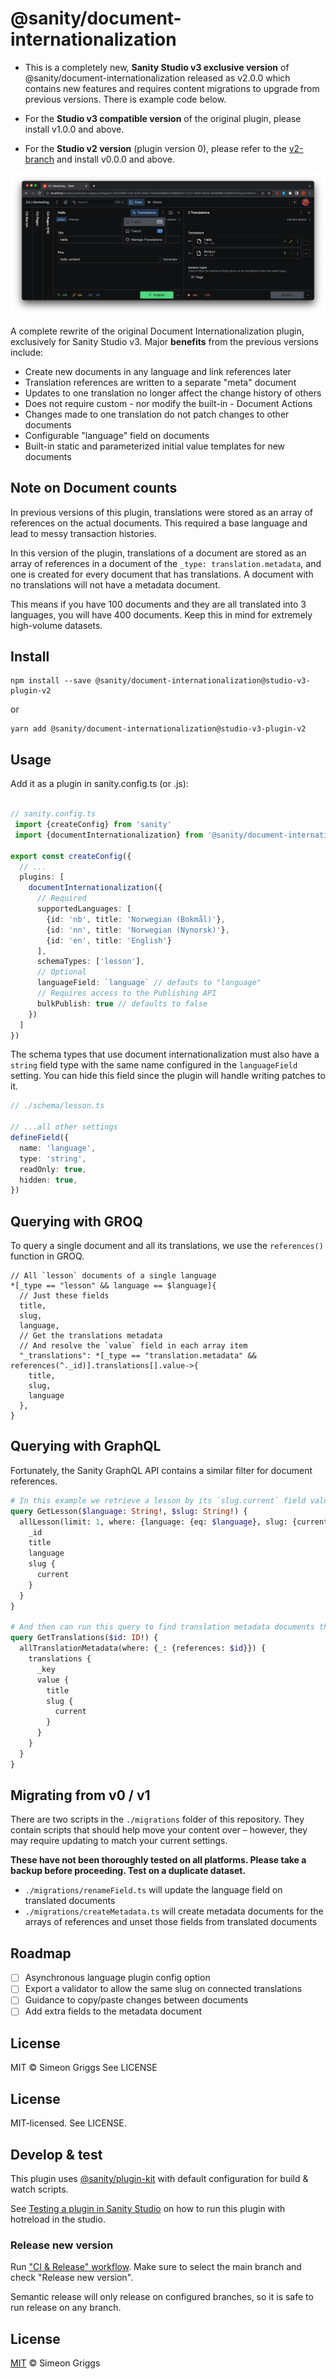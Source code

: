 # @sanity/document-internationalization

- This is a completely new, **Sanity Studio v3 exclusive version** of @sanity/document-internationalization released as v2.0.0 which contains new features and requires content migrations to upgrade from previous versions. There is example code below.

- For the **Studio v3 compatible version** of the original plugin, please install v1.0.0 and above.

- For the **Studio v2 version** (plugin version 0), please refer to the [v2-branch](https://github.com/sanity-io/document-internationalization) and install v0.0.0 and above.

![v3 Studio with @sanity/document-internationalization v1 Installed](/img/sanity-document-internationalization-v2.png)

A complete rewrite of the original Document Internationalization plugin, exclusively for Sanity Studio v3. Major **benefits** from the previous versions include:

- Create new documents in any language and link references later
- Translation references are written to a separate "meta" document
- Updates to one translation no longer affect the change history of others
- Does not require custom - nor modify the built-in - Document Actions
- Changes made to one translation do not patch changes to other documents
- Configurable "language" field on documents
- Built-in static and parameterized initial value templates for new documents

## Note on Document counts

In previous versions of this plugin, translations were stored as an array of references on the actual documents. This required a base language and lead to messy transaction histories.

In this version of the plugin, translations of a document are stored as an array of references in a document of the `_type: translation.metadata`, and one is created for every document that has translations. A document with no translations will not have a metadata document.

This means if you have 100 documents and they are all translated into 3 languages, you will have 400 documents. Keep this in mind for extremely high-volume datasets.

## Install

```
npm install --save @sanity/document-internationalization@studio-v3-plugin-v2
```

or

```
yarn add @sanity/document-internationalization@studio-v3-plugin-v2
```

## Usage

Add it as a plugin in sanity.config.ts (or .js):

```ts

// sanity.config.ts
 import {createConfig} from 'sanity'
 import {documentInternationalization} from '@sanity/document-internationalization'

export const createConfig({
  // ...
  plugins: [
    documentInternationalization({
      // Required
      supportedLanguages: [
        {id: 'nb', title: 'Norwegian (Bokmål)'},
        {id: 'nn', title: 'Norwegian (Nynorsk)'},
        {id: 'en', title: 'English'}
      ],
      schemaTypes: ['lesson'],
      // Optional
      languageField: `language` // defauts to "language"
      // Requires access to the Publishing API
      bulkPublish: true // defaults to false
    })
  ]
})
```

The schema types that use document internationalization must also have a `string` field type with the same name configured in the `languageField` setting. You can hide this field since the plugin will handle writing patches to it.

```ts
// ./schema/lesson.ts

// ...all other settings
defineField({
  name: 'language',
  type: 'string',
  readOnly: true,
  hidden: true,
})
```

## Querying with GROQ

To query a single document and all its translations, we use the `references()` function in GROQ.

```json5
// All `lesson` documents of a single language
*[_type == "lesson" && language == $language]{
  // Just these fields
  title,
  slug,
  language,
  // Get the translations metadata
  // And resolve the `value` field in each array item
  "_translations": *[_type == "translation.metadata" && references(^._id)].translations[].value->{
    title,
    slug,
    language
  },
}
```

## Querying with GraphQL

Fortunately, the Sanity GraphQL API contains a similar filter for document references.

```graphql
# In this example we retrieve a lesson by its `slug.current` field value
query GetLesson($language: String!, $slug: String!) {
  allLesson(limit: 1, where: {language: {eq: $language}, slug: {current: {eq: $slug}}}) {
    _id
    title
    language
    slug {
      current
    }
  }
}

# And then can run this query to find translation metadata documents that use its ID
query GetTranslations($id: ID!) {
  allTranslationMetadata(where: {_: {references: $id}}) {
    translations {
      _key
      value {
        title
        slug {
          current
        }
      }
    }
  }
}
```

## Migrating from v0 / v1

There are two scripts in the `./migrations` folder of this repository. They contain scripts that should help move your content over – however, they may require updating to match your current settings.

**These have not been thoroughly tested on all platforms. Please take a backup before proceeding. Test on a duplicate dataset.**

- `./migrations/renameField.ts` will update the language field on translated documents
- `./migrations/createMetadata.ts` will create metadata documents for the arrays of references and unset those fields from translated documents

## Roadmap

- [ ] Asynchronous language plugin config option
- [ ] Export a validator to allow the same slug on connected translations
- [ ] Guidance to copy/paste changes between documents
- [ ] Add extra fields to the metadata document

## License

MIT © Simeon Griggs
See LICENSE

## License

MIT-licensed. See LICENSE.

## Develop & test

This plugin uses [@sanity/plugin-kit](https://github.com/sanity-io/plugin-kit)
with default configuration for build & watch scripts.

See [Testing a plugin in Sanity Studio](https://github.com/sanity-io/plugin-kit#testing-a-plugin-in-sanity-studio)
on how to run this plugin with hotreload in the studio.

### Release new version

Run ["CI & Release" workflow](https://github.com/sanity-io/document-internationalization/actions/workflows/main.yml).
Make sure to select the main branch and check "Release new version".

Semantic release will only release on configured branches, so it is safe to run release on any branch.

## License

[MIT](LICENSE) © Simeon Griggs
